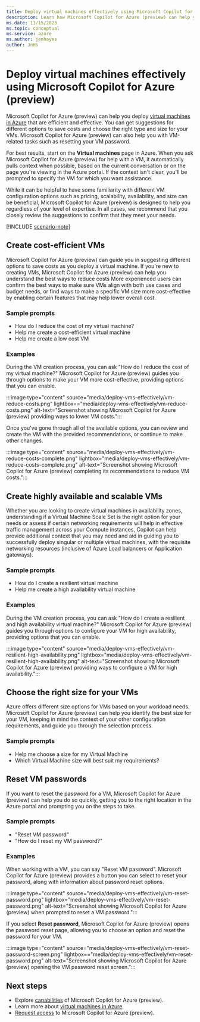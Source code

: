 ```yaml
---
title: Deploy virtual machines effectively using Microsoft Copilot for Azure (preview)
description: Learn how Microsoft Copilot for Azure (preview) can help you deploy cost-efficient VMs.
ms.date: 11/15/2023
ms.topic: conceptual
ms.service: azure
ms.author: jenhayes
author: JnHs
---
```


# Deploy virtual machines effectively using Microsoft Copilot for Azure (preview)

Microsoft Copilot for Azure (preview) can help you deploy [virtual machines in Azure](/azure/virtual-machines/overview) that are efficient and effective. You can get suggestions for different options to save costs and choose the right type and size for your VMs. Microsoft Copilot for Azure (preview) can also help you with VM-related tasks such as resetting your VM password.

For best results, start on the **Virtual machines** page in Azure. When you ask Microsoft Copilot for Azure (preview) for help with a VM, it automatically pulls context when possible, based on the current conversation or on the page you're viewing in the Azure portal. If the context isn't clear, you'll be prompted to specify the VM for which you want assistance.

While it can be helpful to have some familiarity with different VM configuration options such as pricing, scalability, availability, and size can be beneficial, Microsoft Copilot for Azure (preivew) is designed to help you regardless of your level of expertise. In all cases, we recommend that you closely review the suggestions to confirm that they meet your needs.

[!INCLUDE [scenario-note](includes/scenario-note.md)]

## Create cost-efficient VMs

Microsoft Copilot for Azure (preview) can guide you in suggesting different options to save costs as you deploy a virtual machine. If you're new to creating VMs, Microsoft Copilot for Azure (preview) can help you understand the best ways to reduce costs More experienced users can confirm the best ways to make sure VMs align with both use cases and budget needs, or find ways to make a specific VM size more cost-effective by enabling certain features that may help lower overall cost.

### Sample prompts

- How do I reduce the cost of my virtual machine?
- Help me create a cost-efficient virtual machine
- Help me create a low cost VM

### Examples

During the VM creation process, you can ask "How do I reduce the cost of my virtual machine?" Microsoft Copilot for Azure (preview) guides you through options to make your VM more cost-effective, providing options that you can enable.

:::image type="content" source="media/deploy-vms-effectively/vm-reduce-costs.png" lightbox=="media/deploy-vms-effectively/vm-reduce-costs.png" alt-text="Screenshot showing Microsoft Copilot for Azure (preview) providing ways to lower VM costs.":::

Once you've gone through all of the available options, you can review and create the VM with the provided recommendations, or continue to make other changes.

:::image type="content" source="media/deploy-vms-effectively/vm-reduce-costs-complete.png" lightbox="media/deploy-vms-effectively/vm-reduce-costs-complete.png" alt-text="Screenshot showing Microsoft Copilot for Azure (preview) completing its recommendations to reduce VM costs.":::

## Create highly available and scalable VMs

Whether you are looking to create virtual machines in availability zones, understanding if a Virtual Machine Scale Set is the right option for your needs or assess if certain networking requirements will help in effective traffic management across your Compute instances, Copilot can help provide additional context that you may need and aid in guiding you to successfully deploy singular or multiple virtual machines, with the requisite networking resources (inclusive of Azure Load balancers or Application gateways).

### Sample prompts

- How do I create a resilient virtual machine
- Help me create a high availability virtual machine

### Examples

During the VM creation process, you can ask "How do I create a resilient and high availability virtual machine?" Microsoft Copilot for Azure (preview) guides you through options to configure your VM for high availability, providing options that you can enable.

:::image type="content" source="media/deploy-vms-effectively/vm-resilient-high-availability.png" lightbox="media/deploy-vms-effectively/vm-resilient-high-availability.png" alt-text="Screenshot showing Microsoft Copilot for Azure (preview) providing ways to configure a VM for high availability.":::

## Choose the right size for your VMs

Azure offers different size options for VMs based on your workload needs. Microsoft Copilot for Azure (preview) can help you identify the best size for your VM, keeping in mind the context of your other configuration requirements, and guide you through the selection process.

### Sample prompts

- Help me choose a size for my Virtual Machine
- Which Virtual Machine size will best suit my requirements?

## Reset VM passwords

If you want to reset the password for a VM, Microsoft Copilot for Azure (preview) can help you do so quickly, getting you to the right location in the Azure portal and prompting you on the steps to take.

### Sample prompts

- "Reset VM password"
- "How do I reset my VM password?"

### Examples

When working with a VM, you can say "Reset VM password". Microsoft Copilot for Azure (preview) provides a button you can select to reset your password, along with information about password reset options.

:::image type="content" source="media/deploy-vms-effectively/vm-reset-password.png" lightbox="media/deploy-vms-effectively/vm-reset-password.png" alt-text="Screenshot showing Microsoft Copilot for Azure (preview) when prompted to reset a VM password.":::

If you select **Reset password**, Microsoft Copilot for Azure (preview) opens the password reset page, allowing you to choose an option and reset the password for your VM.

:::image type="content" source="media/deploy-vms-effectively/vm-reset-password-screen.png" lightbox=="media/deploy-vms-effectively/vm-reset-password.png" alt-text="Screenshot showing Microsoft Copilot for Azure (preview) opening the VM password reset screen.":::

## Next steps

- Explore [capabilities](capabilities.md) of Microsoft Copilot for Azure (preview).
- Learn more about [virtual machines in Azure](/azure/virtual-machines/overview).
- [Request access](https://aka.ms/MSCopilotforAzurePreview) to Microsoft Copilot for Azure (preview).
